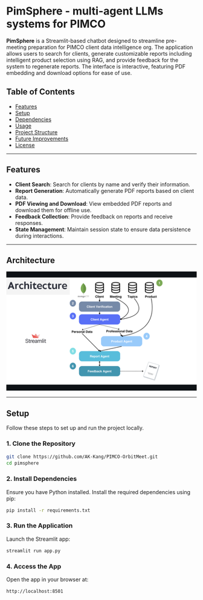 # PimSphere - multi-agent LLMs systems for PIMCO

**PimSphere** is a Streamlit-based chatbot designed to streamline pre-meeting preparation for PIMCO client data intelligence org. The application allows users to search for clients, generate customizable reports including intelligent product selection using RAG, and provide feedback for the system to regenerate reports. The interface is interactive, featuring PDF embedding and download options for ease of use.

## Table of Contents

- [Features](#features)
- [Setup](#setup)
- [Dependencies](#dependencies)
- [Usage](#usage)
- [Project Structure](#project-structure)
- [Future Improvements](#future-improvements)
- [License](#license)

---

## Features

- **Client Search**: Search for clients by name and verify their information.
- **Report Generation**: Automatically generate PDF reports based on client data.
- **PDF Viewing and Download**: View embedded PDF reports and download them for offline use.
- **Feedback Collection**: Provide feedback on reports and receive responses.
- **State Management**: Maintain session state to ensure data persistence during interactions.

---

## Architecture

![Screenshot](architecture_image.png)

---

## Setup

Follow these steps to set up and run the project locally.

### 1. Clone the Repository

```bash
git clone https://github.com/AK-Kang/PIMCO-OrbitMeet.git
cd pimsphere
```

### 2. Install Dependencies
Ensure you have Python installed. Install the required dependencies using pip:

```bash
pip install -r requirements.txt
```

### 3. Run the Application
Launch the Streamlit app:

```bash
streamlit run app.py
```

### 4. Access the App
Open the app in your browser at:

```bash
http://localhost:8501
```
